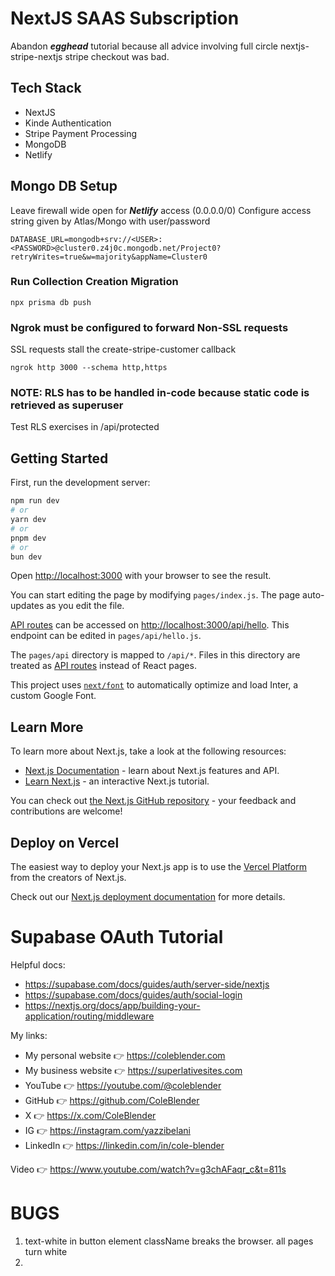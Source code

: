 # NextJS SAAS Subscription
Abandon ***egghead*** tutorial because all advice involving 
full circle nextjs-stripe-nextjs stripe checkout was bad.

## Tech Stack
* NextJS
* Kinde Authentication
* Stripe Payment Processing
* MongoDB
* Netlify

## Mongo DB Setup
Leave firewall wide open for ***Netlify*** access (0.0.0.0/0)
Configure access string given by Atlas/Mongo with user/password
```aiignore
DATABASE_URL=mongodb+srv://<USER>:<PASSWORD>@cluster0.z4j0c.mongodb.net/Project0?retryWrites=true&w=majority&appName=Cluster0
```
### Run Collection Creation Migration
```aiignore
npx prisma db push
```
### Ngrok must be configured to forward Non-SSL requests
SSL requests stall the create-stripe-customer callback
```aiignore
ngrok http 3000 --schema http,https
```
### NOTE: RLS has to be handled in-code because static code is retrieved as superuser
Test RLS exercises in /api/protected

## Getting Started

First, run the development server:

```bash
npm run dev
# or
yarn dev
# or
pnpm dev
# or
bun dev
```

Open [http://localhost:3000](http://localhost:3000) with your browser to see the result.

You can start editing the page by modifying `pages/index.js`. The page auto-updates as you edit the file.

[API routes](https://nextjs.org/docs/api-routes/introduction) can be accessed on [http://localhost:3000/api/hello](http://localhost:3000/api/hello). This endpoint can be edited in `pages/api/hello.js`.

The `pages/api` directory is mapped to `/api/*`. Files in this directory are treated as [API routes](https://nextjs.org/docs/api-routes/introduction) instead of React pages.

This project uses [`next/font`](https://nextjs.org/docs/basic-features/font-optimization) to automatically optimize and load Inter, a custom Google Font.

## Learn More

To learn more about Next.js, take a look at the following resources:

- [Next.js Documentation](https://nextjs.org/docs) - learn about Next.js features and API.
- [Learn Next.js](https://nextjs.org/learn) - an interactive Next.js tutorial.

You can check out [the Next.js GitHub repository](https://github.com/vercel/next.js/) - your feedback and contributions are welcome!

## Deploy on Vercel

The easiest way to deploy your Next.js app is to use the [Vercel Platform](https://vercel.com/new?utm_medium=default-template&filter=next.js&utm_source=create-next-app&utm_campaign=create-next-app-readme) from the creators of Next.js.

Check out our [Next.js deployment documentation](https://nextjs.org/docs/deployment) for more details.

# Supabase OAuth Tutorial

Helpful docs:

- https://supabase.com/docs/guides/auth/server-side/nextjs
- https://supabase.com/docs/guides/auth/social-login
- https://nextjs.org/docs/app/building-your-application/routing/middleware

My links:

- My personal website 👉 https://coleblender.com
- My business website 👉 https://superlativesites.com
- YouTube 👉 https://youtube.com/@coleblender
- GitHub 👉 https://github.com/ColeBlender
- X 👉 https://x.com/ColeBlender
- IG 👉 https://instagram.com/yazzibelani
- LinkedIn 👉 https://linkedin.com/in/cole-blender

Video 👉 https://www.youtube.com/watch?v=g3chAFaqr_c&t=811s

# BUGS
1) text-white in button element className breaks the browser.  all pages turn white
2) 